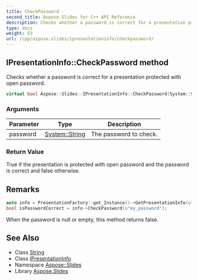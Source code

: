 ```yaml
---
title: CheckPassword
second_title: Aspose.Slides for C++ API Reference
description: Checks whether a password is correct for a presentation protected with open password.
type: docs
weight: 53
url: /cpp/aspose.slides/ipresentationinfo/checkpassword/
---
```

## IPresentationInfo::CheckPassword method


Checks whether a password is correct for a presentation protected with open password.

```cpp
virtual bool Aspose::Slides::IPresentationInfo::CheckPassword(System::String password)=0
```


### Arguments

| Parameter | Type | Description |
| --- | --- | --- |
| password | [System::String](../../../system/string/) | The password to check. |

### Return Value

True if the presentation is protected with open password and the password is correct and false otherwise.
## Remarks



```cpp
auto info = PresentationFactory::get_Instance()->GetPresentationInfo(u"pres.pptx");
bool isPasswordCorrect = info->CheckPassword(u"my_password");
```



When the password is null or empty, this method returns false. 
## See Also

* Class [String](../../../system/string/)
* Class [IPresentationInfo](../)
* Namespace [Aspose::Slides](../../)
* Library [Aspose.Slides](../../../)
